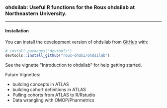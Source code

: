 
<br/>

### ohdsilab: Useful R functions for the Roux ohdsilab at Northeastern University.

<hr/>
<!-- badges: start -->
<!-- badges: end -->

#### Installation

You can install the development version of ohdsilab from [GitHub](https://github.com/) with:

``` r
# install.packages("devtools")
devtools::install_github("roux-ohdsi/ohdsilab")
```

See the vignette "Introduction to ohdsilab" for help getting started. 

Future Vignettes: 

- building concepts in ATLAS
- building cohort definitions in ATLAS
- Pulling cohorts from ATLAS to R/Rstudio
- Data wrangling with OMOP/Pharmetrics
